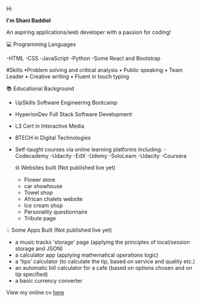 Hi

**I'm Shani Baddiel**

An aspiring applications/web developer with a passion for coding!

:computer:  Programming Languages

-HTML
-CSS
-JavaScript
-Python
-Some React and Bootstrap

#Skills
  •Problem solving and critical analysis
  • Public speaking
  • Team Leader
  • Creative writing
  • Fluent in touch typing

:books: Educational Background

- UpSkills Software Engineering Bootcamp
- HyperionDev Full Stack Software Development 
- L3 Cert in Interactive Media
- BTECH in Digital Technologies
- Self-taught courses via online learning platforms including:
  -Codecademy
  -Udacity
  -EdX
  -Udemy
  -SoloLearn
  -Udacity
  -Coursera
  
  :globe_with_meridians: Websites built (Not published live yet)

  - Flower store
  - car showhouse
  - Towel shop
  - African chalets website
  - Ice cream shop
  - Personality questionnaire
  - Tribute page

:bulb: Some Apps Built (Not published live yet)
- a music tracks 'storage' page (applying the principles of local/session storage and JSON)
- a calculator app (applying mathematical operations logic)
- a 'tips' calculator (to calculate the tip, based on service and quality etc.)
- an automatic bill calculator for a cafe (based on options chosen and on tip specified)
- a basic currency converter

 View my online cv [here](https://shanibaddiel.github.io/Shani-Baddiel/) 

